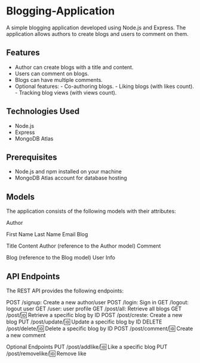 # Blogging-Application
A simple blogging application developed using Node.js and Express. The application allows authors to create blogs and users to comment on them.

## Features
- Author can create blogs with a title and content.
- Users can comment on blogs.
- Blogs can have multiple comments.
- Optional features:
      - Co-authoring blogs.
      - Liking blogs (with likes count).
      - Tracking blog views (with views count).

## Technologies Used
- Node.js
- Express
- MongoDB Atlas

## Prerequisites
- Node.js and npm installed on your machine
- MongoDB Atlas account for database hosting


## Models
The application consists of the following models with their attributes:

Author

First Name
Last Name
Email
Blog

Title
Content
Author (reference to the Author model)
Comment

Blog (reference to the Blog model)
User Info


## API Endpoints
The REST API provides the following endpoints:

POST /signup: Create a new author/user
POST /login: Sign in 
GET /logout: logout user
GET /user: user profile
GET /post/all: Retrieve all blogs
GET /post/:id: Retrieve a specific blog by ID
POST /post/creste: Create a new blog
PUT /post/update/:id: Update a specific blog by ID
DELETE /post/delete/:id: Delete a specific blog by ID
POST /post/comment/:id: Create a new comment

Optional Endpoints
PUT /post/addlike/:id: Like a specific blog
PUT /post/removelike/:id: Remove like

